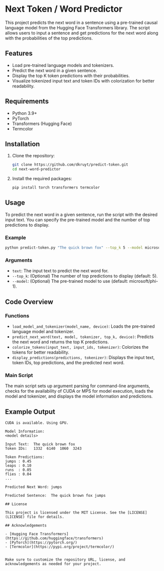 # Next Token / Word Predictor

This project predicts the next word in a sentence using a pre-trained causal language model from the Hugging Face Transformers library. The script allows users to input a sentence and get predictions for the next word along with the probabilities of the top predictions.

## Features

- Load pre-trained language models and tokenizers.
- Predict the next word in a given sentence.
- Display the top K token predictions with their probabilities.
- Visualize tokenized input text and token IDs with colorization for better readability.

## Requirements

- Python 3.9+
- PyTorch
- Transformers (Hugging Face)
- Termcolor

## Installation

1. Clone the repository:
    ```sh
    git clone https://github.com/dkruyt/predict-token.git
    cd next-word-predictor
    ```

2. Install the required packages:
    ```sh
    pip install torch transformers termcolor
    ```

## Usage

To predict the next word in a given sentence, run the script with the desired input text. You can specify the pre-trained model and the number of top predictions to display.

### Example

```sh
python predict-token.py "The quick brown fox" --top_k 5 --model microsoft/phi-1
```

### Arguments

- `text`: The input text to predict the next word for.
- `--top_k`: (Optional) The number of top predictions to display (default: 5).
- `--model`: (Optional) The pre-trained model to use (default: microsoft/phi-1).

## Code Overview

### Functions

- `load_model_and_tokenizer(model_name, device)`: Loads the pre-trained language model and tokenizer.
- `predict_next_word(text, model, tokenizer, top_k, device)`: Predicts the next word and returns the top K predictions.
- `colorize_tokens(input_text, input_ids, tokenizer)`: Colorizes the tokens for better readability.
- `display_predictions(predictions, tokenizer)`: Displays the input text, token IDs, top predictions, and the predicted next word.

### Main Script

The main script sets up argument parsing for command-line arguments, checks for the availability of CUDA or MPS for model execution, loads the model and tokenizer, and displays the model information and predictions.

## Example Output

```plaintext
CUDA is available. Using GPU.

Model Information:
<model details>

Input Text:  The quick brown fox
Token IDs:   1332  6140  1060  3243

Token Predictions:
jumps : 0.45
leaps : 0.10
runs  : 0.05
flies : 0.04
...

Predicted Next Word: jumps

Predicted Sentence:  The quick brown fox jumps

## License

This project is licensed under the MIT License. See the [LICENSE](LICENSE) file for details.

## Acknowledgements

- [Hugging Face Transformers](https://github.com/huggingface/transformers)
- [PyTorch](https://pytorch.org/)
- [Termcolor](https://pypi.org/project/termcolor/)


Make sure to customize the repository URL, license, and acknowledgements as needed for your project.
